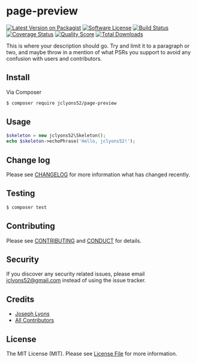 # page-preview

[![Latest Version on Packagist][ico-version]][link-packagist]
[![Software License][ico-license]](LICENSE.md)
[![Build Status][ico-travis]][link-travis]
[![Coverage Status][ico-scrutinizer]][link-scrutinizer]
[![Quality Score][ico-code-quality]][link-code-quality]
[![Total Downloads][ico-downloads]][link-downloads]

This is where your description should go. Try and limit it to a paragraph or two, and maybe throw in a mention of what
PSRs you support to avoid any confusion with users and contributors.

## Install

Via Composer

``` bash
$ composer require jclyons52/page-preview
```

## Usage

``` php
$skeleton = new jclyons52\Skeleton();
echo $skeleton->echoPhrase('Hello, jclyons52!');
```

## Change log

Please see [CHANGELOG](CHANGELOG.md) for more information what has changed recently.

## Testing

``` bash
$ composer test
```

## Contributing

Please see [CONTRIBUTING](CONTRIBUTING.md) and [CONDUCT](CONDUCT.md) for details.

## Security

If you discover any security related issues, please email jclyons52@gmail.com instead of using the issue tracker.

## Credits

- [Joseph Lyons][link-author]
- [All Contributors][link-contributors]

## License

The MIT License (MIT). Please see [License File](LICENSE.md) for more information.

[ico-version]: https://img.shields.io/packagist/v/jclyons52/page-preview.svg?style=flat-square
[ico-license]: https://img.shields.io/badge/license-MIT-brightgreen.svg?style=flat-square
[ico-travis]: https://img.shields.io/travis/jclyons52/page-preview/master.svg?style=flat-square
[ico-scrutinizer]: https://img.shields.io/scrutinizer/coverage/g/jclyons52/page-preview.svg?style=flat-square
[ico-code-quality]: https://img.shields.io/scrutinizer/g/jclyons52/page-preview.svg?style=flat-square
[ico-downloads]: https://img.shields.io/packagist/dt/jclyons52/page-preview.svg?style=flat-square

[link-packagist]: https://packagist.org/packages/jclyons52/page-preview
[link-travis]: https://travis-ci.org/jclyons52/page-preview
[link-scrutinizer]: https://scrutinizer-ci.com/g/jclyons52/page-preview/code-structure
[link-code-quality]: https://scrutinizer-ci.com/g/jclyons52/page-preview
[link-downloads]: https://packagist.org/packages/jclyons52/page-preview
[link-author]: https://github.com/jclyons52
[link-contributors]: ../../contributors
